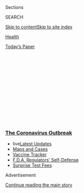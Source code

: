 <div id="app">

<div>

<div>

<div>

<div class="NYTAppHideMasthead css-1q2w90k e1suatyy0">

<div class="section css-ui9rw0 e1suatyy2">

<div class="css-eph4ug er09x8g0">

<div class="css-6n7j50">

</div>

<span class="css-1dv1kvn">Sections</span>

<div class="css-10488qs">

<span class="css-1dv1kvn">SEARCH</span>

</div>

[Skip to content](#site-content)[Skip to site
index](#site-index)

</div>

<div id="masthead-section-label" class="css-1wr3we4 eaxe0e00">

[Health](https://www.nytimes3xbfgragh.onion/section/health)

</div>

<div class="css-10698na e1huz5gh0">

</div>

</div>

<div id="masthead-bar-one" class="section hasLinks css-15hmgas e1csuq9d3">

<div class="css-uqyvli e1csuq9d0">

</div>

<div class="css-1uqjmks e1csuq9d1">

</div>

<div class="css-9e9ivx">

[](https://myaccount.nytimes3xbfgragh.onion/auth/login?response_type=cookie&client_id=vi)

</div>

<div class="css-1bvtpon e1csuq9d2">

[Today’s
Paper](https://www.nytimes3xbfgragh.onion/section/todayspaper)

</div>

</div>

</div>

</div>

<div data-aria-hidden="false">

<div id="site-content" data-role="main">

<div>

<div class="css-1aor85t" style="opacity:0.000000001;z-index:-1;visibility:hidden">

<div class="css-1hqnpie">

<div class="css-epjblv">

<span class="css-17xtcya">[Health](/section/health)</span><span class="css-x15j1o">|</span><span class="css-fwqvlz">Your
Coronavirus Test Is Positive. Maybe It Shouldn’t
Be.</span>

</div>

<div class="css-k008qs">

<div class="css-1iwv8en">

<span class="css-18z7m18"></span>

<div>

</div>

</div>

<span class="css-1n6z4y">https://nyti.ms/31DJixp</span>

<div class="css-1705lsu">

<div class="css-4xjgmj">

<div class="css-4skfbu" data-role="toolbar" data-aria-label="Social Media Share buttons, Save button, and Comments Panel with current comment count" data-testid="share-tools">

  - 
  - 
  - 
  - 
    
    <div class="css-6n7j50">
    
    </div>

  - 

</div>

</div>

</div>

</div>

</div>

</div>

<div class="css-13pd83m">

<div class="css-l9svim">

### [<span class="css-pa1jbp"><span class="css-1rxm0ex">The Coronavirus</span><span class="css-1rxm0ex"> Outbreak</span></span>](https://www.nytimes3xbfgragh.onion/news-event/coronavirus?name=styln-coronavirus-national&region=TOP_BANNER&block=storyline_menu_recirc&action=click&pgtype=Article&impression_id=5b626190-f4ba-11ea-8f75-57b78e238649&variant=undefined)

  - <span class="css-1qkutce"><span class="css-12clwdu">live</span>[Latest
    Updates](https://www.nytimes3xbfgragh.onion/2020/09/11/world/covid-19-coronavirus.html?name=styln-coronavirus-national&region=TOP_BANNER&block=storyline_menu_recirc&action=click&pgtype=Article&impression_id=5b6288a0-f4ba-11ea-8f75-57b78e238649&variant=undefined)</span>
  - <span class="css-1qkutce">[Maps and
    Cases](https://www.nytimes3xbfgragh.onion/interactive/2020/us/coronavirus-us-cases.html?name=styln-coronavirus-national&region=TOP_BANNER&block=storyline_menu_recirc&action=click&pgtype=Article&impression_id=5b6288a1-f4ba-11ea-8f75-57b78e238649&variant=undefined)</span>
  - <span class="css-1qkutce">[Vaccine
    Tracker](https://www.nytimes3xbfgragh.onion/interactive/2020/science/coronavirus-vaccine-tracker.html?name=styln-coronavirus-national&region=TOP_BANNER&block=storyline_menu_recirc&action=click&pgtype=Article&impression_id=5b6288a2-f4ba-11ea-8f75-57b78e238649&variant=undefined)</span>
  - <span class="css-1qkutce">[F.D.A. Regulators’
    Self-Defense](https://www.nytimes3xbfgragh.onion/2020/09/10/us/politics/fda-coronavirus-vaccine.html?name=styln-coronavirus-national&region=TOP_BANNER&block=storyline_menu_recirc&action=click&pgtype=Article&impression_id=5b6288a3-f4ba-11ea-8f75-57b78e238649&variant=undefined)</span>
  - <span class="css-1qkutce">[Surprise Test
    Fees](https://www.nytimes3xbfgragh.onion/2020/09/09/upshot/coronavirus-surprise-test-fees.html?name=styln-coronavirus-national&region=TOP_BANNER&block=storyline_menu_recirc&action=click&pgtype=Article&impression_id=5b6288a4-f4ba-11ea-8f75-57b78e238649&variant=undefined)</span>

</div>

</div>

<div id="top-wrapper" class="css-1sy8kpn">

<div id="top-slug" class="css-l9onyx">

Advertisement

</div>

[Continue reading the main
story](#after-top)

<div class="ad top-wrapper" style="text-align:center;height:100%;display:block;min-height:250px">

<div id="top" class="place-ad" data-position="top" data-size-key="top">

</div>

</div>

<div id="after-top">

</div>

</div>

<div>

<div id="sponsor-wrapper" class="css-1hyfx7x">

<div id="sponsor-slug" class="css-19vbshk">

Supported by

</div>

[Continue reading the main
story](#after-sponsor)

<div id="sponsor" class="ad sponsor-wrapper" style="text-align:center;height:100%;display:block">

</div>

<div id="after-sponsor">

</div>

</div>

<div class="css-186x18t">

</div>

<div class="css-1vkm6nb ehdk2mb0">

# Your Coronavirus Test Is Positive. Maybe It Shouldn’t Be.

</div>

The usual diagnostic tests may simply be too sensitive and too slow to
contain the spread of the virus.

<div class="css-79elbk" data-testid="photoviewer-wrapper">

<div class="css-z3e15g" data-testid="photoviewer-wrapper-hidden">

</div>

<div class="css-1a48zt4 ehw59r15" data-testid="photoviewer-children">

![<span class="css-16f3y1r e13ogyst0" data-aria-hidden="true">Tests
authorized by the F.D.A. provide only a yes-no answer to infection, and
will identify as positive patients with low amounts of virus in their
bodies.</span><span class="css-cnj6d5 e1z0qqy90" itemprop="copyrightHolder"><span class="css-1ly73wi e1tej78p0">Credit...</span><span><span>Johnny
Milano for The New York
Times</span></span></span>](https://static01.graylady3jvrrxbe.onion/images/2020/08/30/science/30virus-test-print/merlin_170363544_1c6703b0-a265-441d-9277-5431b5236763-articleLarge.jpg?quality=75&auto=webp&disable=upscale)

</div>

</div>

<div class="css-18e8msd">

<div class="css-vp77d3 epjyd6m0">

<div class="css-1baulvz">

By [<span class="css-1baulvz last-byline" itemprop="name">Apoorva
Mandavilli</span>](https://www.nytimes3xbfgragh.onion/by/apoorva-mandavilli)

</div>

</div>

  - 
    
    <div class="css-ld3wwf e16638kd2">
    
    Published Aug. 29, 2020Updated Sept. 9,
    2020
    
    </div>

  - 
    
    <div class="css-4xjgmj">
    
    <div class="css-pvvomx" data-role="toolbar" data-aria-label="Social Media Share buttons, Save button, and Comments Panel with current comment count" data-testid="share-tools">
    
      - 
      - 
      - 
      - 
        
        <div class="css-6n7j50">
        
        </div>
    
      - 
    
    </div>
    
    </div>

</div>

</div>

<div class="section meteredContent css-1r7ky0e" name="articleBody" itemprop="articleBody">

<div class="css-1fanzo5 StoryBodyCompanionColumn">

<div class="css-53u6y8">

Some of the nation’s leading public health experts are raising a new
concern in the endless debate over [coronavirus
testing](https://www.nytimes3xbfgragh.onion/2020/09/09/upshot/coronavirus-surprise-test-fees.html)
in the United States: The standard tests are diagnosing huge numbers of
people who may be carrying relatively insignificant amounts of the
virus.

Most of these people are not likely to be contagious, and identifying
them may contribute to bottlenecks that prevent those who are contagious
from being found in time. But researchers say the solution is not to
test less, or to skip testing people without symptoms, as recently
[suggested by the Centers for Disease Control and
Prevention](https://www.nytimes3xbfgragh.onion/2020/08/27/us/politics/trump-coronavirus-testing.html).

Instead, new data underscore [the need for more widespread use of rapid
tests](https://www.nytimes3xbfgragh.onion/2020/08/06/health/rapid-Covid-tests.html),
even if they are less sensitive.

“The decision not to test asymptomatic people is just really backward,”
said Dr. Michael Mina, an epidemiologist at the Harvard T.H. Chan School
of Public Health, referring to the C.D.C. recommendation.

</div>

</div>

<div class="css-1fanzo5 StoryBodyCompanionColumn">

<div class="css-53u6y8">

“In fact, we should be ramping up testing of all different people,” he
said, “but we have to do it through whole different mechanisms.”

In what may be a step in this direction, the Trump administration
announced on Thursday that it would purchase 150 million rapid tests.

The most widely used diagnostic test for the new coronavirus, called a
PCR test, provides a simple yes-no answer to the question of whether a
patient is infected.

But similar PCR tests for other viruses do offer some sense of how
contagious an infected patient may be: The results may include a rough
estimate of the amount of virus in the patient’s body.

“We’ve been using one type of data for everything, and that is just plus
or minus — that’s all,” Dr. Mina said. “We’re using that for clinical
diagnostics, for public health, for policy decision-making.”

</div>

</div>

<div class="css-1fanzo5 StoryBodyCompanionColumn">

<div class="css-53u6y8">

But yes-no isn’t good enough, he added. It’s the amount of virus that
should dictate the infected patient’s next steps. “It’s really
irresponsible, I think, to forgo the recognition that this is a
quantitative issue,” Dr. Mina
said.

<div id="NYT_MAIN_CONTENT_1_REGION" class="css-9tf9ac">

<div>

<div id="styln-covid-updates-world" class="section interactive-content interactive-size-medium css-1ftcdic">

<div class="css-17ih8de interactive-body">

<div id="styln-briefing-block" data-asset-id="QXJ0aWNsZTpueXQ6Ly9hcnRpY2xlLzJiYjYwYTJiLTY3NjItNTg3NC1iMGVhLWY4NzRhMjE3NTQyZA==">

<div class="briefing-block-header-section">

# [Latest Updates: The Coronavirus Outbreak](https://www.nytimes3xbfgragh.onion/2020/09/11/world/covid-19-coronavirus.html?action=click&pgtype=Article&state=default&region=MAIN_CONTENT_1&context=storylines_live_updates)

<div class="briefing-block-ts">

Updated 2020-09-12T05:29:13.829Z

</div>

</div>

  - [Fauci cautions the virus could disrupt life in the U.S. until
    ‘maybe even towards the end
    of 2021.’](https://www.nytimes3xbfgragh.onion/2020/09/11/world/covid-19-coronavirus.html?action=click&pgtype=Article&state=default&region=MAIN_CONTENT_1&context=storylines_live_updates#link-dfb8a16)
  - [From Asia to Africa, China promotes its vaccine candidates to win
    friends.](https://www.nytimes3xbfgragh.onion/2020/09/11/world/covid-19-coronavirus.html?action=click&pgtype=Article&state=default&region=MAIN_CONTENT_1&context=storylines_live_updates#link-7104d154)
  - [The other way the virus will kill:
    hunger.](https://www.nytimes3xbfgragh.onion/2020/09/11/world/covid-19-coronavirus.html?action=click&pgtype=Article&state=default&region=MAIN_CONTENT_1&context=storylines_live_updates#link-393ad215)

<div class="briefing-block-footer">

<div class="briefing-block-footer-meta">

[See more
updates](https://www.nytimes3xbfgragh.onion/2020/09/11/world/covid-19-coronavirus.html?action=click&pgtype=Article&state=default&region=MAIN_CONTENT_1&context=storylines_live_updates)

</div>

<div class="briefing-block-briefinglinks">

<span>More live coverage:</span>
[Markets](https://www.nytimes3xbfgragh.onion/live/2020/09/11/business/stock-market-today-coronavirus?action=click&pgtype=Article&state=default&region=MAIN_CONTENT_1&context=storylines_live_updates)

</div>

</div>

</div>

</div>

</div>

</div>

</div>

The PCR test amplifies genetic matter from the virus in cycles; the
fewer cycles required, the greater the amount of virus, or viral load,
in the sample. The greater the viral load, the more likely the patient
is to be contagious.

This number of amplification cycles needed to find the virus, called the
cycle threshold, is never included in the results sent to doctors and
coronavirus patients, although it could tell them how infectious the
patients are.

In three sets of testing data that include cycle thresholds, compiled by
officials in Massachusetts, New York and Nevada, up to 90 percent of
people testing positive carried barely any virus, a review by The Times
found.

On Thursday, the United States recorded 45,604 new coronavirus cases,
according to a database maintained by The Times. If the rates of
contagiousness in Massachusetts and New York were to apply nationwide,
then perhaps only 4,500 of those people may actually need to isolate and
submit to contact tracing.

One solution would be to adjust the cycle threshold used now to decide
that a patient is infected. Most tests set the limit at 40, a few at 37.
This means that you are positive for the coronavirus if the test process
required up to 40 cycles, or 37, to detect the virus.

Tests with thresholds so high may detect not just live virus but also
genetic fragments, leftovers from infection that pose no particular risk
— akin to finding a hair in a room long after a person has left, Dr.
Mina said.

</div>

</div>

<div class="css-1fanzo5 StoryBodyCompanionColumn">

<div class="css-53u6y8">

Any test with a cycle threshold above 35 is too sensitive, agreed Juliet
Morrison, a virologist at the University of California, Riverside. “I’m
shocked that people would think that 40 could represent a positive,” she
said.

<div id="NYT_MAIN_CONTENT_2_REGION" class="css-9tf9ac">

<div>

</div>

</div>

A more reasonable cutoff would be 30 to 35, she added. Dr. Mina said he
would set the figure at 30, or even less. Those changes would mean the
amount of genetic material in a patient’s sample would have to be
100-fold to 1,000-fold that of the current standard for the test to
return a positive result — at least, one worth acting on.

</div>

</div>

<div class="css-79elbk" data-testid="photoviewer-wrapper">

<div class="css-z3e15g" data-testid="photoviewer-wrapper-hidden">

</div>

<div class="css-1a48zt4 ehw59r15" data-testid="photoviewer-children">

![<span class="css-16f3y1r e13ogyst0" data-aria-hidden="true">“It’s just
kind of mind-blowing to me that people are not recording the C.T. values
from all these tests, that they’re just returning a positive or a
negative,” one virologist
said.</span><span class="css-cnj6d5 e1z0qqy90" itemprop="copyrightHolder"><span class="css-1ly73wi e1tej78p0">Credit...</span><span>Erin
Schaff/The New York
Times</span></span>](https://static01.graylady3jvrrxbe.onion/images/2020/09/22/science/22VIRUS-TEST2/merlin_171395976_32309997-11ea-4f14-95c6-0c79da5c12fd-articleLarge.jpg?quality=75&auto=webp&disable=upscale)

</div>

</div>

<div class="css-1fanzo5 StoryBodyCompanionColumn">

<div class="css-53u6y8">

The Food and Drug Administration said in an emailed statement that it
does not specify the cycle threshold ranges used to determine who is
positive, and that “[commercial
manufacturers](https://www.fda.gov/media/135900/download) and
[laboratories](https://www.fda.gov/media/135658/download) set their
own.”

The Centers for Disease Control and Prevention said it is examining the
use of cycle threshold measures “for policy decisions.” The agency said
it would need to collaborate with the F.D.A. and with device
manufacturers to ensure the measures “can be used properly and with
assurance that we know what they mean.”

The C.D.C.’s own calculations suggest that it is extremely difficult to
detect any live virus in a sample [above a threshold of 33
cycles](https://www.cdc.gov/coronavirus/2019-ncov/hcp/duration-isolation.html).
Officials at some state labs said the C.D.C. had not asked them to note
threshold values or to share them with contact-tracing organizations.

For example, North Carolina’s state lab uses the Thermo Fisher
coronavirus test, which automatically classifies results based on a
cutoff of 37 cycles. A spokeswoman for the lab said testers did not have
access to the precise numbers.

</div>

</div>

<div class="css-1fanzo5 StoryBodyCompanionColumn">

<div class="css-53u6y8">

This amounts to an enormous missed opportunity to learn more about the
disease, some experts said.

“It’s just kind of mind-blowing to me that people are not recording the
C.T. values from all these tests — that they’re just returning a
positive or a negative,” said Angela Rasmussen, a virologist at Columbia
University in New York.

“It would be useful information to know if somebody’s positive, whether
they have a high viral load or a low viral load,” she added.

Officials at the Wadsworth Center, New York’s state lab, have access to
C.T. values from tests they have processed, and analyzed their numbers
at The Times’s request. In July, the lab identified 872 positive tests,
based on a threshold of 40 cycles.

With a cutoff of 35, about 43 percent of those tests would no longer
qualify as positive. About 63 percent would no longer be judged positive
if the cycles were limited to 30.

In Massachusetts, from 85 to 90 percent of people who tested positive in
July with a cycle threshold of 40 would have been deemed negative if the
threshold were 30 cycles, Dr. Mina said. “I would say that none of those
people should be contact-traced, not one,” he said.

Other experts informed of these numbers were stunned.

“I’m really shocked that it could be that high — the proportion of
people with high C.T. value results,” said Dr. Ashish Jha, director of
the Harvard Global Health Institute. “Boy, does it really change the way
we need to be thinking about testing.”

Dr. Jha said he had thought of the PCR test as a problem because it
cannot scale to the volume, frequency or speed of tests needed. “But
what I am realizing is that a really substantial part of the problem is
that we’re not even testing the people who we need to be testing,” he
said.

</div>

</div>

<div class="css-1fanzo5 StoryBodyCompanionColumn">

<div class="css-53u6y8">

The number of people with positive results who aren’t infectious is
particularly concerning, said Scott Becker, executive director of the
Association of Public Health Laboratories. “That worries me a lot, just
because it’s so high,” he said, adding that the organization intended to
meet with Dr. Mina to discuss the issue.

The F.D.A. noted that people may have a low viral load when they are
newly infected. A test with less sensitivity would miss these
infections.

But that problem is easily solved, Dr. Mina said: “Test them again, six
hours later or 15 hours later or whatever,” he said. A rapid test would
find these patients quickly, even if it were less sensitive, because
their viral loads would quickly rise.

PCR tests still have a role, he and other experts said. For example,
their sensitivity is an asset when identifying newly infected people to
enroll in clinical trials of drugs.

But with 20 percent or more of people testing positive for the virus in
some parts of the country, Dr. Mina and other researchers are
questioning the use of PCR tests as a frontline diagnostic tool.

People infected with the virus are most infectious from a day or two
before symptoms appear till about five days after. But at the current
testing rates, “you’re not going to be doing it frequently enough to
have any chance of really capturing somebody in that window,” Dr. Mina
added.

Highly sensitive PCR tests seemed like the best option for tracking the
coronavirus at the start of the pandemic. But for the outbreaks raging
now, he said, what’s needed are coronavirus tests that are fast, cheap
and abundant enough to frequently test everyone who needs it — even if
the tests are less sensitive.

</div>

</div>

<div class="css-1fanzo5 StoryBodyCompanionColumn">

<div class="css-53u6y8">

“It might not catch every last one of the transmitting people, but it
sure will catch the most transmissible people, including the
superspreaders,” Dr. Mina said. “That alone would drive epidemics
practically to zero.”

</div>

</div>

<div>

</div>

</div>

<div>

</div>

<div>

</div>

<div>

</div>

<div>

<div id="bottom-wrapper" class="css-1ede5it">

<div id="bottom-slug" class="css-l9onyx">

Advertisement

</div>

[Continue reading the main
story](#after-bottom)

<div id="bottom" class="ad bottom-wrapper" style="text-align:center;height:100%;display:block;min-height:90px">

</div>

<div id="after-bottom">

</div>

</div>

</div>

</div>

</div>

## Site Index

<div>

</div>

## Site Information Navigation

  - [© <span>2020</span> <span>The New York Times
    Company</span>](https://help.nytimes3xbfgragh.onion/hc/en-us/articles/115014792127-Copyright-notice)

<!-- end list -->

  - [NYTCo](https://www.nytco.com/)
  - [Contact
    Us](https://help.nytimes3xbfgragh.onion/hc/en-us/articles/115015385887-Contact-Us)
  - [Work with us](https://www.nytco.com/careers/)
  - [Advertise](https://nytmediakit.com/)
  - [T Brand Studio](http://www.tbrandstudio.com/)
  - [Your Ad
    Choices](https://www.nytimes3xbfgragh.onion/privacy/cookie-policy#how-do-i-manage-trackers)
  - [Privacy](https://www.nytimes3xbfgragh.onion/privacy)
  - [Terms of
    Service](https://help.nytimes3xbfgragh.onion/hc/en-us/articles/115014893428-Terms-of-service)
  - [Terms of
    Sale](https://help.nytimes3xbfgragh.onion/hc/en-us/articles/115014893968-Terms-of-sale)
  - [Site
    Map](https://spiderbites.nytimes3xbfgragh.onion)
  - [Help](https://help.nytimes3xbfgragh.onion/hc/en-us)
  - [Subscriptions](https://www.nytimes3xbfgragh.onion/subscription?campaignId=37WXW)

</div>

</div>

</div>

</div>
